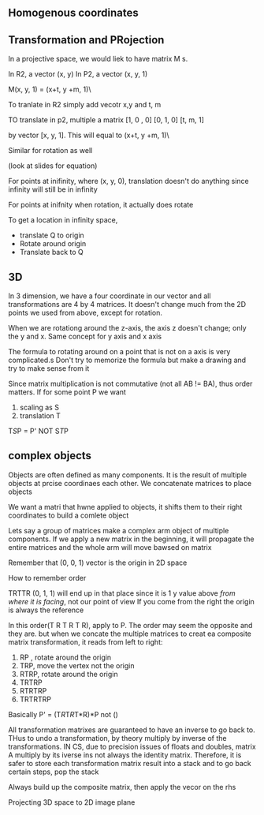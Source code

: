 ## Homogenous coordinates


## Transformation and PRojection
In a projective space, we would liek to have matrix M s.

In R2, a vector (x, y)
In P2, a vector (x, y, 1)

M(x, y, 1) = (x+t, y +m, 1)\

To tranlate in R2 simply add vecotr x,y and t, m

TO translate in p2, multiple a matrix
[1, 0 , 0]
[0, 1, 0]
[t, m, 1]

by vector [x, y, 1]. This will equal to (x+t, y +m, 1)\

Similar for rotation as well

(look at slides for equation)

For points at  inifinity, where (x, y, 0), translation doesn't do anything since infinity will still be in infinity

For points at inifnity when rotation, it actually does rotate

To get a location in infinity space, 
- translate Q to origin
- Rotate around origin
- Translate back to Q

## 3D
In 3 dimension, we have a four coordinate in our vector and all transformations are 4 by 4 matrices. It doesn't change much from the 2D points we used from above, except for rotation. 

When we are rotationg around the z-axis, the axis z doesn't change; only the y and x. Same concept for y axis and x axis

The formula to rotating around on a point that is not on a axis is very complicated.s
Don't try to memorize the formula but make a drawing and try to make sense from it

Since matrix multiplication is not commutative (not all AB != BA), thus order matters. If for some point P we want
1. scaling as S
2. translation T

T*S*P = P'    NOT S*T*P

## complex objects
Objects are often defined as many components. It is the result of multiple objects at prcise coordinaes each other. We concatenate matrices to place objects

We want a matri that hwne applied to objects, it shifts them to their right coordinates to build a comlete object

Lets say a group of matrices make a complex arm object of multiple components. If we apply a new matrix in the beginning, it will propagate the entire matrices and the whole arm will move bawsed on matrix

Remember that
(0, 0, 1) vector is the origin in 2D space

How to remember order

TRTTR (0, 1, 1) will end up in that place since it is 1 y value above *from where it is facing*, not our point of view
If you come from the right the origin is always the reference



In this order(T R T R T R), apply to P. The order may seem the opposite and they are. but when we concate the multiple matrices to creat ea composite matrix transformation, it reads from left to right:

1. RP , rotate around the origin
2. TRP, move the vertex not the origin
3. RTRP, rotate around the origin
4. TRTRP
5. RTRTRP
6. TRTRTRP 

Basically P' = (T*R*T*R*T*R)*P 
not ()


All transformation matrixes are guaranteed to have an inverse to go back to. THus to undo a transformation, by theory multiply by inverse of the transformations. IN CS, due to precision issues of floats and doubles, matrix A multiply by its iverse ins not always the identity matrix. Therefore, it is safer to store each transformation matrix result into a stack and to go back certain steps, pop the stack

Always build up the composite matrix, then apply the vecor on the rhs

Projecting 3D space to 2D image plane